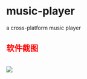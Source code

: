 # music-player
a cross-platform music player 
<h2 style="color:red" >软件截图</h2>
<br>
<img src="https://github.com/codeAB/MMusic/blob/master/src/777.png" />